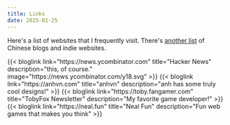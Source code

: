 ```yaml
---
title: Links
date: 2025-01-25
---
```


Here's a list of websites that I frequently visit. There's [another list](/links) of Chinese blogs and indie websites.

<div class="blog-links">
    {{< bloglink link="https://news.ycombinator.com" title="Hacker News" description="this, of course." image="https://news.ycombinator.com/y18.svg" >}}
    {{< bloglink link="https://anhvn.com" title="anhvn" description="anh has some truly cool designs!" >}}
    {{< bloglink link="https://toby.fangamer.com" title="TobyFox Newsletter" description="My favorite game developer!" >}}
  	{{< bloglink link="https://neal.fun" title="Neal Fun" description="Fun web games that makes you think" >}}
</div>
